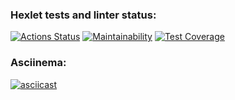 ### Hexlet tests and linter status:
[![Actions Status](https://github.com/Smol-An/php-project-48/workflows/hexlet-check/badge.svg)](https://github.com/Smol-An/php-project-48/actions)
[![Maintainability](https://api.codeclimate.com/v1/badges/c7dd888ce1e8e1a12c9e/maintainability)](https://codeclimate.com/github/Smol-An/php-project-48/maintainability)
[![Test Coverage](https://api.codeclimate.com/v1/badges/c7dd888ce1e8e1a12c9e/test_coverage)](https://codeclimate.com/github/Smol-An/php-project-48/test_coverage)

### Asciinema:
[![asciicast](https://asciinema.org/a/LrXgCdAtDeyu81N4p1WFPsaw9.svg)](https://asciinema.rg/a/LrXgCdAtDeyu81N4p1WFPsaw9)
